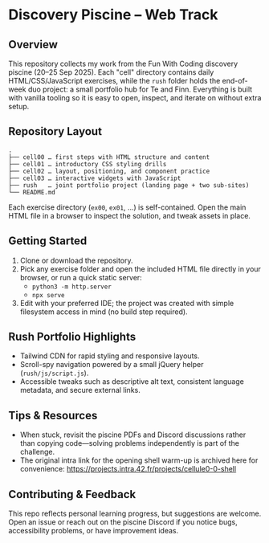 # Discovery Piscine – Web Track

## Overview
This repository collects my work from the Fun With Coding discovery piscine (20–25 Sep 2025). Each "cell" directory contains daily HTML/CSS/JavaScript exercises, while the `rush` folder holds the end-of-week duo project: a small portfolio hub for Te and Finn. Everything is built with vanilla tooling so it is easy to open, inspect, and iterate on without extra setup.

## Repository Layout
```
.
├── cell00 … first steps with HTML structure and content
├── cell01 … introductory CSS styling drills
├── cell02 … layout, positioning, and component practice
├── cell03 … interactive widgets with JavaScript
├── rush   … joint portfolio project (landing page + two sub-sites)
└── README.md
```
Each exercise directory (`ex00`, `ex01`, …) is self-contained. Open the main HTML file in a browser to inspect the solution, and tweak assets in place.

## Getting Started
1. Clone or download the repository.
2. Pick any exercise folder and open the included HTML file directly in your browser, or run a quick static server:
   - `python3 -m http.server`
   - `npx serve`
3. Edit with your preferred IDE; the project was created with simple filesystem access in mind (no build step required).

## Rush Portfolio Highlights
- Tailwind CDN for rapid styling and responsive layouts.
- Scroll-spy navigation powered by a small jQuery helper (`rush/js/script.js`).
- Accessible tweaks such as descriptive alt text, consistent language metadata, and secure external links.

## Tips & Resources
- When stuck, revisit the piscine PDFs and Discord discussions rather than copying code—solving problems independently is part of the challenge.
- The original intra link for the opening shell warm-up is archived here for convenience: https://projects.intra.42.fr/projects/cellule0-0-shell

## Contributing & Feedback
This repo reflects personal learning progress, but suggestions are welcome. Open an issue or reach out on the piscine Discord if you notice bugs, accessibility problems, or have improvement ideas.
